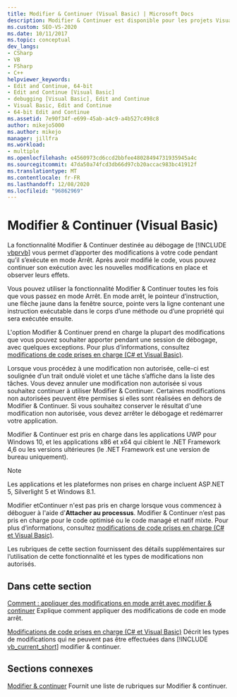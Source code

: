 ```yaml
---
title: Modifier & Continuer (Visual Basic) | Microsoft Docs
description: Modifier & Continuer est disponible pour les projets Visual Basic. Découvrez les modifications qui sont prises en charge et comment contrôler si vos modifications sont appliquées et à quel moment.
ms.custom: SEO-VS-2020
ms.date: 10/11/2017
ms.topic: conceptual
dev_langs:
- CSharp
- VB
- FSharp
- C++
helpviewer_keywords:
- Edit and Continue, 64-bit
- Edit and Continue [Visual Basic]
- debugging [Visual Basic], Edit and Continue
- Visual Basic, Edit and Continue
- 64-bit Edit and Continue
ms.assetid: 7e90f34f-e699-45ab-a4c9-a4b527c498c8
author: mikejo5000
ms.author: mikejo
manager: jillfra
ms.workload:
- multiple
ms.openlocfilehash: e4560973cd6ccd2bbfee48028494731935945a4c
ms.sourcegitcommit: 47da50a74fcd3db66d97cb20accac983bc41912f
ms.translationtype: MT
ms.contentlocale: fr-FR
ms.lasthandoff: 12/08/2020
ms.locfileid: "96862969"
---
```

# <a name="edit-and-continue-visual-basic"></a>Modifier & Continuer (Visual Basic)
La fonctionnalité Modifier &amp; Continuer destinée au débogage de [!INCLUDE [vbprvb](../code-quality/includes/vbprvb_md.md)] vous permet d’apporter des modifications à votre code pendant qu’il s’exécute en mode Arrêt. Après avoir modifié le code, vous pouvez continuer son exécution avec les nouvelles modifications en place et observer leurs effets.

 Vous pouvez utiliser la fonctionnalité Modifier &amp; Continuer toutes les fois que vous passez en mode Arrêt. En mode arrêt, le pointeur d’instruction, une flèche jaune dans la fenêtre source, pointe vers la ligne contenant une instruction exécutable dans le corps d’une méthode ou d’une propriété qui sera exécutée ensuite.

 L'option Modifier &amp; Continuer prend en charge la plupart des modifications que vous pouvez souhaiter apporter pendant une session de débogage, avec quelques exceptions. Pour plus d’informations, consultez [modifications de code prises en charge (C# et Visual Basic)](../debugger/supported-code-changes-csharp.md).

 Lorsque vous procédez à une modification non autorisée, celle-ci est soulignée d’un trait ondulé violet et une tâche s’affiche dans la liste des tâches. Vous devez annuler une modification non autorisée si vous souhaitez continuer à utiliser Modifier &amp; Continuer. Certaines modifications non autorisées peuvent être permises si elles sont réalisées en dehors de Modifier &amp; Continuer. Si vous souhaitez conserver le résultat d'une modification non autorisée, vous devez arrêter le débogage et redémarrer votre application.

 Modifier & Continuer est pris en charge dans les applications UWP pour Windows 10, et les applications x86 et x64 qui ciblent le .NET Framework 4,6 ou les versions ultérieures (le .NET Framework est une version de bureau uniquement).

 > [!NOTE]
 > Les applications et les plateformes non prises en charge incluent ASP.NET 5, Silverlight 5 et Windows 8.1.

 Modifier etContinuer n'est pas pris en charge lorsque vous commencez à déboguer à l'aide d'**Attacher au processus**. Modifier & Continuer n’est pas pris en charge pour le code optimisé ou le code managé et natif mixte. Pour plus d’informations, consultez [modifications de code prises en charge (C# et Visual Basic)](../debugger/supported-code-changes-csharp.md).

 Les rubriques de cette section fournissent des détails supplémentaires sur l’utilisation de cette fonctionnalité et les types de modifications non autorisés.

## <a name="in-this-section"></a>Dans cette section
 [Comment : appliquer des modifications en mode arrêt avec modifier & continuer](../debugger/how-to-apply-edits-in-break-mode-with-edit-and-continue.md) Explique comment appliquer des modifications de code en mode arrêt.

 [Modifications de code prises en charge (C# et Visual Basic)](../debugger/supported-code-changes-csharp.md) Décrit les types de modifications qui ne peuvent pas être effectuées dans [!INCLUDE [vb_current_short](../debugger/includes/vb_current_short_md.md)] modifier & continuer.

## <a name="related-sections"></a>Sections connexes
 [Modifier & continuer](../debugger/edit-and-continue.md) Fournit une liste de rubriques sur Modifier & continuer.
